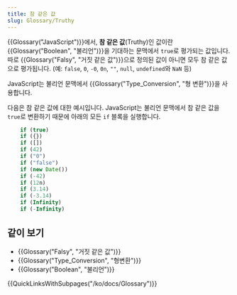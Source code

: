```yaml
---
title: 참 같은 값
slug: Glossary/Truthy
---
```


{{Glossary("JavaScript")}}에서, **참 같은 값**(Truthy)인 값이란 {{Glossary("Boolean", "불리언")}}을 기대하는 문맥에서 `true`로 평가되는 값입니다. 따로 {{Glossary("Falsy", "거짓 같은 값")}}으로 정의된 값이 아니면 모두 참 같은 값으로 평가됩니다. (예: `false`, `0`, `-0`, `0n`, `""`, `null`, `undefined`와 `NaN` 등)

JavaScript는 불리언 문맥에서 {{Glossary("Type_Conversion", "형 변환")}}을 사용합니다.

다음은 참 같은 값에 대한 예시입니다. JavaScript는 불리언 문맥에서 참 같은 값을 `true`로 변환하기 때문에 아래의 모든 `if` 블록을 실행합니다.

```js
    if (true)
    if ({})
    if ([])
    if (42)
    if ("0")
    if ("false")
    if (new Date())
    if (-42)
    if (12n)
    if (3.14)
    if (-3.14)
    if (Infinity)
    if (-Infinity)
```

## 같이 보기

- {{Glossary("Falsy", "거짓 같은 값")}}
- {{Glossary("Type_Conversion", "형변환")}}
- {{Glossary("Boolean", "불리언")}}

{{QuickLinksWithSubpages("/ko/docs/Glossary")}}
